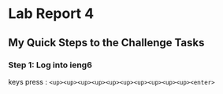 # Lab Report 4
## My Quick Steps to the Challenge Tasks
### Step 1: Log into ieng6
keys press : `<up><up><up><up><up><up><up><up><up><up><enter>`
